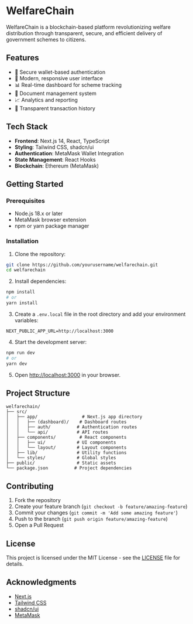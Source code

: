 # WelfareChain

WelfareChain is a blockchain-based platform revolutionizing welfare distribution through transparent, secure, and efficient delivery of government schemes to citizens.

## Features

- 🔐 Secure wallet-based authentication
- 📱 Modern, responsive user interface
- 📊 Real-time dashboard for scheme tracking
- 📄 Document management system
- 📈 Analytics and reporting
- 🔄 Transparent transaction history

## Tech Stack

- **Frontend**: Next.js 14, React, TypeScript
- **Styling**: Tailwind CSS, shadcn/ui
- **Authentication**: MetaMask Wallet Integration
- **State Management**: React Hooks
- **Blockchain**: Ethereum (MetaMask)

## Getting Started

### Prerequisites

- Node.js 18.x or later
- MetaMask browser extension
- npm or yarn package manager

### Installation

1. Clone the repository:

```bash
git clone https://github.com/yourusername/welfarechain.git
cd welfarechain
```

2. Install dependencies:

```bash
npm install
# or
yarn install
```

3. Create a `.env.local` file in the root directory and add your environment variables:

```env
NEXT_PUBLIC_APP_URL=http://localhost:3000
```

4. Start the development server:

```bash
npm run dev
# or
yarn dev
```

5. Open [http://localhost:3000](http://localhost:3000) in your browser.

## Project Structure

```
welfarechain/
├── src/
│   ├── app/                 # Next.js app directory
│   │   ├── (dashboard)/    # Dashboard routes
│   │   ├── auth/          # Authentication routes
│   │   └── api/           # API routes
│   ├── components/         # React components
│   │   ├── ui/            # UI components
│   │   └── layout/        # Layout components
│   ├── lib/               # Utility functions
│   └── styles/            # Global styles
├── public/                # Static assets
└── package.json          # Project dependencies
```

## Contributing

1. Fork the repository
2. Create your feature branch (`git checkout -b feature/amazing-feature`)
3. Commit your changes (`git commit -m 'Add some amazing feature'`)
4. Push to the branch (`git push origin feature/amazing-feature`)
5. Open a Pull Request

## License

This project is licensed under the MIT License - see the [LICENSE](LICENSE) file for details.

## Acknowledgments

- [Next.js](https://nextjs.org/)
- [Tailwind CSS](https://tailwindcss.com/)
- [shadcn/ui](https://ui.shadcn.com/)
- [MetaMask](https://metamask.io/)
